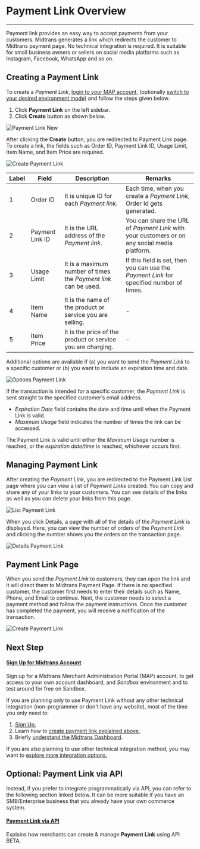 # Payment Link Overview
<hr>
Payment link provides an easy way to accept payments from your customers. Midtrans generates a link which redirects the customer to Midtrans payment page. No technical integration is required. It is suitable for small business owners or sellers on social media platforms such as Instagram, Facebook, WhatsApp and so on.

## Creating a Payment Link
To create a _Payment Link_, [login to your MAP account](/en/overview.md#accessing-midtrans-administration-portal), (optionally [switch to your desired environment mode](/en/midtrans-account/overview.md#switching-environment)) and follow the steps given below.
1. Click **Payment Link** on the left sidebar.
2. Click **Create** button as shown below.

![Payment Link New](../../asset/image/paymentlink_new.png)

After clicking the **Create** button, you are redirected to Payment Link page. To create a link, the fields such as Order ID, Payment Link ID, Usage Limit, Item Name, and Item Price are required.

![Create Payment Link](../../asset/image/paymentlink_create.png)

| Label | Field | Description | Remarks |
| ----- | --------------- | ------------------------------------------------------------ | ------------------------------------------------------------ |
| 1 | Order ID | It is unique ID for each *Payment link*.| Each time, when you create a *Payment Link*, Order Id gets generated.|
| 2 | Payment Link ID | It is the URL address of the *Payment link*.| You can share the URL of *Payment Link* with your customers or on any social media platform. |
| 3 | Usage Limit | It is a maximum number of times the *Payment link* can be used.| If this field is set, then you can use the *Payment Link* for specified number of times.|
| 4 | Item Name | It is the name of the product or service you are selling.| - |
| 5 | Item Price | It is the price of the product or service you are charging.| - |

Additional options are available if (a) you want to send the *Payment Link* to a specific customer or (b) you want to include an expiration time and date.

![Options Payment Link](../../asset/image/paymentlink_options.png)

If the transaction is intended for a specific customer, the *Payment Link* is sent straight to the specified customer’s email address. 
- *Expiration Date* field contains the date and time until when the Payment Link is valid. 
- *Maximum Usage* field indicates the number of times the link can be accessed. 

The Payment Link is valid until either the *Maximum Usage* number is reached, or the *expiration date/time* is reached, whichever occurs first.

## Managing Payment Link
After creating the *Payment Link*, you are redirected to the Payment Link List page where you can view a list of *Payment Links* created. You can copy and share any of your links to your customers. You can see details of the links as well as you can delete your links from this page.

![List Payment Link](../../asset/image/paymentlink_list.png)

When you click Details, a page with all of the details of the *Payment Link* is displayed. Here, you can view the number of orders of the *Payment Link* and clicking the number shows you the orders on the transaction page.

![Details Payment Link](../../asset/image/paymentlink_details.png)

## Payment Link Page
When you send the *Payment Link* to customers, they can open the link and it will direct them to Midtrans Payment Page. If there is no specified customer, the customer first needs to enter their details such as Name, Phone, and Email to continue. Next, the customer needs to select a payment method and follow the payment instructions. Once the customer has completed the payment, you will receive a notification of the transaction.

![Create Payment Link](../../asset/image/paymentlink-test-payment.png ':size=400')

## Next Step

<div class="my-card">

#### [Sign Up for Midtrans Account](/en/midtrans-account/overview.md)
Sign up for a Midtrans Merchant Administration Portal (MAP) account, to get access to your own account dashboard, and *Sandbox* environment and to test around for free on Sandbox.
</div>

If you are planning only to use Payment Link without any other technical integration (non-programmer or don't have any website), most of the time you only need to: 
1. [Sign Up](/en/midtrans-account/overview.md), 
2. Learn how to [create payment link explained above](#payment-link-overview), 
3. Briefly [understand the Midtrans Dashboard](/en/after-payment/dashboard-usage.md).

If you are also planning to use other technical integration method, you may want to [explore more integration options.](/en/payments/overview.md)

## Optional: Payment Link via API
Instead, if you prefer to integrate programmatically via API, you can refer to the following section linked below. It can be more suitable if you have an SMB/Enterprise business that you already have your own commerce system.


<div class="my-card">

#### [Payment Link via API](/en/payment-link/with-api.md)
Explains how merchants can create & manage **Payment Link** using API <span class="badge badge-yellow">BETA</span>.
</div>